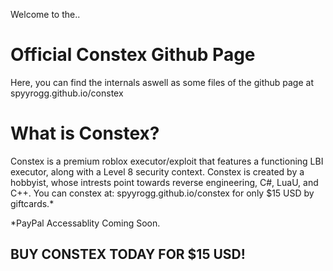 Welcome to the..
# Official Constex Github Page

Here, you can find the internals aswell
as some files of the github page at
spyyrogg.github.io/constex

# What is Constex?
Constex is a premium roblox executor/exploit that features a
functioning LBI executor, along with a Level 8 security context.
Constex is created by a hobbyist, whose intrests point towards
reverse engineering, C#, LuaU, and C++. You can constex at:
spyyrogg.github.io/constex for only $15 USD by giftcards.*

*PayPal Accessablity Coming Soon.

## BUY CONSTEX TODAY FOR $15 USD!
